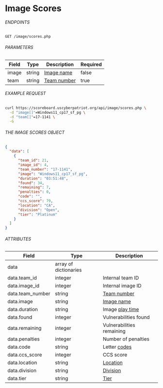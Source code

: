 # Image Scores

###### ENDPOINTS

```http
GET /image/scores.php
```

###### PARAMETERS

| Field | Type   | Description                                                                                                  | Required |
|-------|--------|--------------------------------------------------------------------------------------------------------------|----------|
| image | string | [Image name](https://github.com/matthewzring/cyberpatriot-api-docs/blob/main/docs/Reference.md#image)        | false    |
| team  | string | [Team number](https://github.com/matthewzring/cyberpatriot-api-docs/blob/main/docs/Reference.md#team-number) | true     |

###### EXAMPLE REQUEST

```bash
curl https://scoreboard.uscyberpatriot.org/api/image/scores.php \
  -d "image[]"=Windows11_cp17_sf_pg \
  -d "team[]"=17-1141 \
  -G
```

###### THE IMAGE SCORES OBJECT

```json
{
  "data": [
    {
      "team_id": 21,
      "image_id": 4,
      "team_number": "17-1141",
      "image": "Windows11_cp17_sf_pg",
      "duration": "03:51:48",
      "found": 34,
      "remaining": 7,
      "penalties": 0,
      "code": "",
      "ccs_score": 79,
      "location": "CA",
      "division": "Open",
      "tier": "Platinum"
    }
  ]
}
```

###### ATTRIBUTES

| Field            | Type                  | Description                                                                                                    |
|------------------|-----------------------|----------------------------------------------------------------------------------------------------------------|
| data             | array of dictionaries |                                                                                                                |
| data.team_id     | integer               | Internal team ID                                                                                               |
| data.image_id    | integer               | Internal image ID                                                                                              |
| data.team_number | string                | [Team number](https://github.com/matthewzring/cyberpatriot-api-docs/blob/main/docs/Reference.md#team-number)   |
| data.image       | string                | [Image name](https://github.com/matthewzring/cyberpatriot-api-docs/blob/main/docs/Reference.md#image)          |
| data.duration    | string                | Image [play time](https://github.com/matthewzring/cyberpatriot-api-docs/blob/main/docs/Reference.md#play-time) |
| data.found       | integer               | Vulnerabilities found                                                                                          |
| data.remaining   | integer               | Vulnerabilities remaining                                                                                      |
| data.penalties   | integer               | Number of penalties                                                                                            |
| data.code        | string                | Letter [codes](https://github.com/matthewzring/cyberpatriot-api-docs/blob/main/docs/Reference.md#code)         |
| data.ccs_score   | integer               | CCS score                                                                                                      |
| data.location    | string                | [Location](https://github.com/matthewzring/cyberpatriot-api-docs/blob/main/docs/Reference.md#location)         |
| data.division    | string                | [Division](https://github.com/matthewzring/cyberpatriot-api-docs/blob/main/docs/Reference.md#division)         |
| data.tier        | string                | [Tier](https://github.com/matthewzring/cyberpatriot-api-docs/blob/main/docs/Reference.md#division)             |
